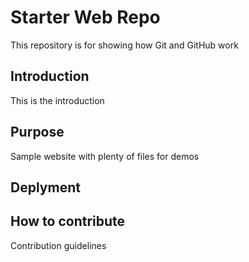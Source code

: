 # Starter Web Repo

This repository is for showing how Git and GitHub work

## Introduction

This is the introduction

## Purpose

Sample website with plenty of files for demos

## Deplyment



## How to contribute

Contribution guidelines